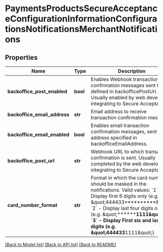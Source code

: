 # PaymentsProductsSecureAcceptanceConfigurationInformationConfigurationsNotificationsMerchantNotifications

## Properties
Name | Type | Description | Notes
------------ | ------------- | ------------- | -------------
**backoffice_post_enabled** | **bool** | Enables Webhook transaction confirmation messages sent to URL defined in backofficePostUrl. Usually enabled by web developers integrating to Secure Acceptance. | [optional] 
**backoffice_email_address** | **str** | Email address to receive transaction confirmation messages. | [optional] 
**backoffice_email_enabled** | **bool** | Enables email transaction confirmation messages, sent to the address specified in backofficeEmailAddress. | [optional] 
**backoffice_post_url** | **str** | Webhook URL to which transaction confirmation is sent. Usually completed by the web developers integrating to Secure Acceptance. | [optional] 
**card_number_format** | **str** | Format in which the card number should be masked in the notifications.   Valid values: &#x60;1&#x60; - Display first 6 digits only (e.g. \&quot;444433**********\&quot;)  &#x60;2&#x60; - Display last four digits only (e.g. \&quot;************1111\&quot;)  &#x60;3&#x60; - Display First six and last four digits (e.g. \&quot;444433******1111\&quot;)  | [optional] 

[[Back to Model list]](../README.md#documentation-for-models) [[Back to API list]](../README.md#documentation-for-api-endpoints) [[Back to README]](../README.md)


